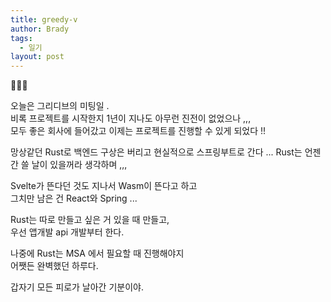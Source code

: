```yaml
---
title: greedy-v
author: Brady
tags:
  - 일기
layout: post
---
```


📝📝📝

오늘은 그리디브의 미팅일 .  
비록 프로젝트를 시작한지 1년이 지나도 아무런 진전이 없었으나 ,,,  
모두 좋은 회사에 들어갔고 이제는 프로젝트를 진행할 수 있게 되었다 !!

망상같던 Rust로 백엔드 구상은 버리고 현실적으로 스프링부트로 간다 ...
Rust는 언젠간 쓸 날이 있을꺼라 생각하며 ,,,

Svelte가 뜬다던 것도 지나서 Wasm이 뜬다고 하고  
그치만 남은 건 React와 Spring ...

Rust는 따로 만들고 싶은 거 있을 때 만들고,  
우선 앱개발 api 개발부터 한다.

나중에 Rust는 MSA 에서 필요할 때 진행해야지  
어쨋든 완벽했던 하루다.

갑자기 모든 피로가 날아간 기분이야.
